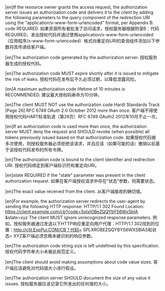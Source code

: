[en]If the resource owner grants the access request, the authorization server issues an authorization code and delivers it to the client by adding the following parameters to the query component of the redirection URI using the "application/x-www-form-urlencoded" format, per Appendix B: code REQUIRED.
如果资源所有者批准了访问请求，授权服务器根据附录B：代码REQUIRED，发出授权代码并通过使用application/x-www-form-urlencoded（应用程序/x-www-form-urlencoded）格式向重定向URI的查询组件添加以下参数将其传递给客户端。

[en]The authorization code generated by the authorization server.
授权服务器生成的授权代码。

[en]The authorization code MUST expire shortly after it is issued to mitigate the risk of leaks.
授权代码在发布后不久必须过期，以降低泄露风险。

[en]A maximum authorization code lifetime of 10 minutes is RECOMMENDED.
建议最大授权码寿命为10分钟。

[en]The client MUST NOT use the authorization code Hardt Standards Track [Page 26] RFC 6749 OAuth 2.0 October 2012 more than once.
客户端不得使用授权代码HART标准轨道（第26页）RFC 6749 OAuth2 2012年10月不止一次。

[en]If an authorization code is used more than once, the authorization server MUST deny the request and SHOULD revoke (when possible) all tokens previously issued based on that authorization code.
如果授权代码被多次使用，则授权服务器必须拒绝该请求，并且应该（如果可能的话）撤销以前基于该授权代码发布的所有令牌。

[en]The authorization code is bound to the client identifier and redirection URI.
授权代码绑定到客户端标识符和重定向URI。

[en]state REQUIRED if the "state" parameter was present in the client authorization request.
如果在客户端授权请求中存在“状态”参数，则需要状态。

[en]The exact value received from the client.
从客户端接收的确切值。

[en]For example, the authorization server redirects the user-agent by sending the following HTTP response: HTTP/1.1 302 Found Location: https://client.example.com/cb?code=SplxlOBeZQQYbYS6WxSbIA &state=xyz The client MUST ignore unrecognized response parameters.
例如，授权服务器通过发送以下HTTP响应重定向用户代理：HTTP/1.1 302找到的位置：http://clit.ExpPul.COM/CB？代码= SPLXROBEZQQYBYS6WXSBIAS和状态= XYZ客户端必须忽略未被识别的响应参数。

[en]The authorization code string size is left undefined by this specification.
授权代码字符串大小未被此规范定义。

[en]The client should avoid making assumptions about code value sizes.
客户端应该避免对代码值大小进行假设。

[en]The authorization server SHOULD document the size of any value it issues.
授权服务器应该记录它所发出的任何值的大小。
